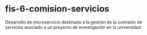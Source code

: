# fis-6-comision-servicios
Desarrollo de microservicio destinado a la gestión de la comisión de servicios asociado a un proyecto de investigación en la universidad.

